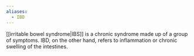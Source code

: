 ```yaml
---
aliases:
  - IBD
---
```

[[irritable bowel syndrome|IBS]] is a chronic syndrome made up of a group of symptoms. IBD, on the other hand, refers to inflammation or chronic swelling of the intestines.